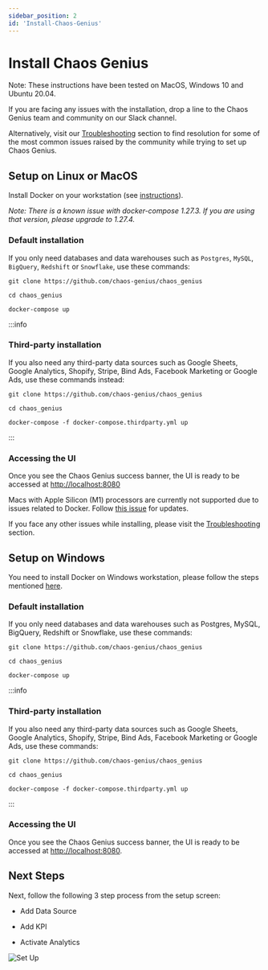 ```yaml
---
sidebar_position: 2
id: 'Install-Chaos-Genius'
---
```


# Install Chaos Genius

Note: These instructions have been tested on MacOS, Windows 10 and Ubuntu 20.04.

If you are facing any issues with the installation, drop a line to the Chaos Genius team and community on our Slack channel. 

Alternatively, visit our [Troubleshooting](/Troubleshooting/tips.md) section to find resolution for some of the most common issues raised by the community while trying to set up Chaos Genius. 


## Setup on Linux or MacOS

Install Docker on your workstation (see [instructions](https://www.docker.com/get-started)).

*Note: There is a known issue with docker-compose 1.27.3. If you are using that version, please upgrade to 1.27.4.*

### Default installation

If you only need databases and data warehouses such as `Postgres`, `MySQL`, `BigQuery`, `Redshift` or `Snowflake`, use these commands:

```
git clone https://github.com/chaos-genius/chaos_genius

cd chaos_genius

docker-compose up
```

:::info
### Third-party installation

If you also need any third-party data sources such as Google Sheets, Google Analytics, Shopify, Stripe, Bind Ads, Facebook Marketing or Google Ads, use these commands instead:

```
git clone https://github.com/chaos-genius/chaos_genius

cd chaos_genius

docker-compose -f docker-compose.thirdparty.yml up
```
:::

### Accessing the UI

Once you see the Chaos Genius success banner, the UI is ready to be accessed at [http://localhost:8080](http://localhost:8080)

Macs with Apple Silicon (M1) processors are currently not supported due to issues related to Docker. Follow [this issue](https://github.com/chaos-genius/chaos_genius/issues/292) for updates.

If you face any other issues while installing, please visit the [Troubleshooting](/Troubleshooting/tips.md) section.

## Setup on Windows

You need to install Docker on Windows workstation, please follow the steps mentioned [here](https://docs.docker.com/desktop/windows/install/).

### Default installation

If you only need databases and data warehouses such as Postgres, MySQL, BigQuery, Redshift or Snowflake, use these commands:

```
git clone https://github.com/chaos-genius/chaos_genius

cd chaos_genius

docker-compose up
```

:::info
### Third-party installation
If you also need any third-party data sources such as Google Sheets, Google Analytics, Shopify, Stripe, Bind Ads, Facebook Marketing or Google Ads, use these commands:

```
git clone https://github.com/chaos-genius/chaos_genius

cd chaos_genius

docker-compose -f docker-compose.thirdparty.yml up
```
:::

### Accessing the UI

Once you see the Chaos Genius success banner, the UI is ready to be accessed at [http://localhost:8080](http://localhost:8080).

## Next Steps

Next, follow the following 3 step process from the setup screen:

-   Add Data Source

-   Add KPI

-   Activate Analytics

![Set Up](/img/Quick_Start/setup.png)
